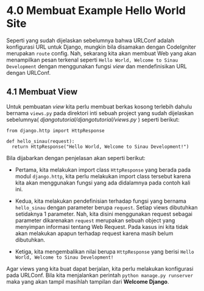 # 4.0 Membuat Example Hello World Site

Seperti yang sudah dijelaskan sebelumnya bahwa URLConf adalah konfigurasi URL untuk Django, mungkin bila disamakan dengan CodeIgniter merupakan `route` config. Nah, sekarang kita akan membuat Web yang akan menampilkan pesan terkenal seperti `Hello World, Welcome to Sinau Development` dengan menggunakan fungsi _view_ dan mendefinisikan URL dengan URLConf.

## 4.1 Membuat View

Untuk pembuatan _view_ kita perlu membuat berkas kosong terlebih dahulu bernama `views.py` pada direktori inti sebuah project yang sudah dijelaskan sebelumnya( _djangotutorial/djangotutorial/views.py_ ) seperti berikut:

```
from django.http import HttpResponse

def hello_sinau(request):
  return HttpResponse("Hello World, Welcome to Sinau Development!")
```

Bila dijabarkan dengan penjelasan akan seperti berikut:

* Pertama, kita melakukan import class `HttpResponse` yang berada pada modul `django.http`, kita perlu melakukan import class tersebut karena kita akan menggunakan fungsi yang ada didalamnya pada contoh kali ini.

* Kedua, kita melakukan pendefinisian terhadap fungsi yang bernama `hello_sinau` dengan parameter berupa `request`. Setiap views dibutuhkan setidaknya 1 parameter. Nah, kita disini menggunakan request sebagai parameter dikarenakan `request` merupakan sebuah object yang menyimpan informasi tentang Web Request. Pada kasus ini kita tidak akan melakukan apapun terhadap request karena masih belum dibutuhkan.

* Ketiga, kita mengembalikan nilai berupa `HttpResponse` yang berisi `Hello World, Welcome to Sinau Development!`
    
Agar views yang kita buat dapat berjalan, kita perlu melakukan konfigurasi pada URLConf. Bila kita menjalankan perintah `python manage.py runserver` maka yang akan tampil masihlah tampilan dari **Welcome Django**.
